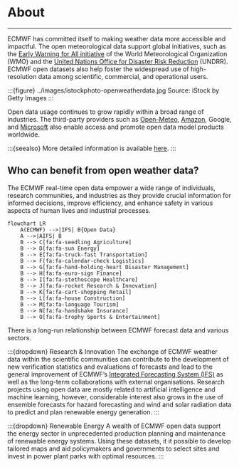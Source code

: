 # About
---
ECMWF has committed itself to making weather data more accessible and impactful. The open meteorological data support global initiatives, such as the [Early Warning for All initiative](https://wmo.int/activities/early-warnings-all/wmo-and-early-warnings-all-initiative) of the World Meteorological Organization (WMO) and the [United Nations Office for Disaster Risk Reduction](https://www.undrr.org/) (UNDRR). ECMWF open datasets also help foster the widespread use of high-resolution data among scientific, commercial, and operational users.

:::{figure} ../images/istockphoto-openweatherdata.jpg
Source: iStock by Getty Images
:::

Open data usage continues to grow rapidly within a broad range of industries. The third-party providers such as [Open-Meteo](../datadownload/source-open-meteo.ipynb), [Amazon](../datadownload/source-aws.ipynb), Google, and [Microsoft](../datadownload/source-azure.ipynb) also enable access and promote open data model products worldwide.

:::{seealso}
More detailed information is available [here](https://www.ecmwf.int/node/29013).
:::

## Who can benefit from open weather data?
The ECMWF real-time open data empower a wide range of individuals, research communities, and industries as they provide crucial information for informed decisions, improve efficiency, and enhance safety in various aspects of human lives and industrial processes. 

```mermaid
flowchart LR
    A(ECMWF) -->|IFS| B{Open Data}
    A -->|AIFS| B
    B --> C[fa:fa-seedling Agriculture]
    B --> D[fa:fa-sun Energy]
    B --> E[fa:fa-truck-fast Transportation]
    B --> F[fa:fa-calendar-check Logistics]
    B --> G[fa:fa-hand-holding-heart Disaster Management]
    B --> H[fa:fa-euro-sign Finance]
    B --> I[fa:fa-stethoscope Healthcare]
    B --> J[fa:fa-rocket Research & Innovation]
    B --> K[fa:fa-cart-shopping Retail]
    B --> L[fa:fa-house Construction]
    B --> M[fa:fa-language Tourism]
    B --> N[fa:fa-handshake Insurance]
    B --> O[fa:fa-trophy Sports & Entertainment]
```

There is a long-run relationship between ECMWF forecast data and various sectors.

:::{dropdown} Research & Innovation
The exchange of ECMWF weather data within the scientific communities can contribute to the development of new verification statistics and evaluations of forecasts and lead to the general improvement of ECMWF’s [Integrated Forecasting System (IFS)](../opendata/ifs.md) as well as the long-term collaborations with external organisations. Research projects using open data are mostly related to artificial intelligence and machine learning, however, considerable interest also grows in the use of ensemble forecasts for hazard forecasting and wind and solar radiation data to predict and plan renewable energy generation.
:::

:::{dropdown} Renewable Energy
A wealth of ECMWF open data support the energy sector in unprecedented production planning and maintenance of renewable energy systems. Using these datasets, it it possible to develop tailored maps and aid policymakers and governments to select sites and invest in power plant parks with optimal resources.
:::
